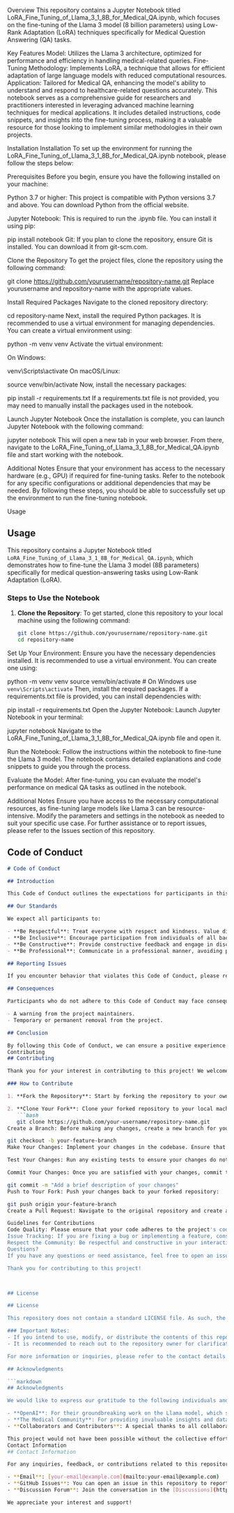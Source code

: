 Overview
This repository contains a Jupyter Notebook titled LoRA_Fine_Tuning_of_Llama_3_1_8B_for_Medical_QA.ipynb, which focuses on the fine-tuning of the Llama 3 model (8 billion parameters) using Low-Rank Adaptation (LoRA) techniques specifically for Medical Question Answering (QA) tasks.

Key Features
Model: Utilizes the Llama 3 architecture, optimized for performance and efficiency in handling medical-related queries.
Fine-Tuning Methodology: Implements LoRA, a technique that allows for efficient adaptation of large language models with reduced computational resources.
Application: Tailored for Medical QA, enhancing the model's ability to understand and respond to healthcare-related questions accurately.
This notebook serves as a comprehensive guide for researchers and practitioners interested in leveraging advanced machine learning techniques for medical applications. It includes detailed instructions, code snippets, and insights into the fine-tuning process, making it a valuable resource for those looking to implement similar methodologies in their own projects.

Installation
Installation
To set up the environment for running the LoRA_Fine_Tuning_of_Llama_3_1_8B_for_Medical_QA.ipynb notebook, please follow the steps below:

Prerequisites
Before you begin, ensure you have the following installed on your machine:

Python 3.7 or higher: This project is compatible with Python versions 3.7 and above. You can download Python from the official website.

Jupyter Notebook: This is required to run the .ipynb file. You can install it using pip:

pip install notebook
Git: If you plan to clone the repository, ensure Git is installed. You can download it from git-scm.com.

Clone the Repository
To get the project files, clone the repository using the following command:

git clone https://github.com/yourusername/repository-name.git
Replace yourusername and repository-name with the appropriate values.

Install Required Packages
Navigate to the cloned repository directory:

cd repository-name
Next, install the required Python packages. It is recommended to use a virtual environment for managing dependencies. You can create a virtual environment using:

python -m venv venv
Activate the virtual environment:

On Windows:

venv\Scripts\activate
On macOS/Linux:

source venv/bin/activate
Now, install the necessary packages:

pip install -r requirements.txt
If a requirements.txt file is not provided, you may need to manually install the packages used in the notebook.

Launch Jupyter Notebook
Once the installation is complete, you can launch Jupyter Notebook with the following command:

jupyter notebook
This will open a new tab in your web browser. From there, navigate to the LoRA_Fine_Tuning_of_Llama_3_1_8B_for_Medical_QA.ipynb file and start working with the notebook.

Additional Notes
Ensure that your environment has access to the necessary hardware (e.g., GPU) if required for fine-tuning tasks.
Refer to the notebook for any specific configurations or additional dependencies that may be needed.
By following these steps, you should be able to successfully set up the environment to run the fine-tuning notebook.

Usage
## Usage

This repository contains a Jupyter Notebook titled `LoRA_Fine_Tuning_of_Llama_3_1_8B_for_Medical_QA.ipynb`, which demonstrates how to fine-tune the Llama 3 model (8B parameters) specifically for medical question-answering tasks using Low-Rank Adaptation (LoRA).

### Steps to Use the Notebook

1. **Clone the Repository**:
   To get started, clone this repository to your local machine using the following command:
   ```bash
   git clone https://github.com/yourusername/repository-name.git
   cd repository-name
Set Up Your Environment: Ensure you have the necessary dependencies installed. It is recommended to use a virtual environment. You can create one using:

python -m venv venv
source venv/bin/activate  # On Windows use `venv\Scripts\activate`
Then, install the required packages. If a requirements.txt file is provided, you can install dependencies with:

pip install -r requirements.txt
Open the Jupyter Notebook: Launch Jupyter Notebook in your terminal:

jupyter notebook
Navigate to the LoRA_Fine_Tuning_of_Llama_3_1_8B_for_Medical_QA.ipynb file and open it.

Run the Notebook: Follow the instructions within the notebook to fine-tune the Llama 3 model. The notebook contains detailed explanations and code snippets to guide you through the process.

Evaluate the Model: After fine-tuning, you can evaluate the model's performance on medical QA tasks as outlined in the notebook.

Additional Notes
Ensure you have access to the necessary computational resources, as fine-tuning large models like Llama 3 can be resource-intensive.
Modify the parameters and settings in the notebook as needed to suit your specific use case.
For further assistance or to report issues, please refer to the Issues section of this repository.



## Code of Conduct

```markdown
# Code of Conduct

## Introduction

This Code of Conduct outlines the expectations for participants in this repository and aims to foster a welcoming and inclusive environment. By participating in this project, you agree to abide by this Code of Conduct.

## Our Standards

We expect all participants to:

- **Be Respectful**: Treat everyone with respect and kindness. Value diverse perspectives and experiences.
- **Be Inclusive**: Encourage participation from individuals of all backgrounds and identities. Strive to create an environment where everyone feels welcome.
- **Be Constructive**: Provide constructive feedback and engage in discussions that promote learning and improvement.
- **Be Professional**: Communicate in a professional manner, avoiding personal attacks and inflammatory language.

## Reporting Issues

If you encounter behavior that violates this Code of Conduct, please report it to the project maintainers. We take all reports seriously and will investigate any concerns raised.

## Consequences

Participants who do not adhere to this Code of Conduct may face consequences, including but not limited to:

- A warning from the project maintainers.
- Temporary or permanent removal from the project.

## Conclusion

By following this Code of Conduct, we can ensure a positive experience for everyone involved in this project. Thank you for contributing to a respectful and inclusive community!
Contributing
## Contributing

Thank you for your interest in contributing to this project! We welcome contributions from the community to enhance and improve the repository. Here are some guidelines to help you get started:

### How to Contribute

1. **Fork the Repository**: Start by forking the repository to your own GitHub account. This allows you to make changes without affecting the original project.

2. **Clone Your Fork**: Clone your forked repository to your local machine using the following command:
   ```bash
   git clone https://github.com/your-username/repository-name.git
Create a Branch: Before making any changes, create a new branch for your feature or bug fix:

git checkout -b your-feature-branch
Make Your Changes: Implement your changes in the codebase. Ensure that your code is clean, well-documented, and follows the existing style of the project.

Test Your Changes: Run any existing tests to ensure your changes do not break the functionality. If applicable, add new tests for your contributions.

Commit Your Changes: Once you are satisfied with your changes, commit them with a clear and descriptive message:

git commit -m "Add a brief description of your changes"
Push to Your Fork: Push your changes back to your forked repository:

git push origin your-feature-branch
Create a Pull Request: Navigate to the original repository and create a pull request from your feature branch. Provide a clear description of your changes and why they are necessary.

Guidelines for Contributions
Code Quality: Please ensure that your code adheres to the project's coding standards and is well-documented.
Issue Tracking: If you are fixing a bug or implementing a feature, consider referencing the related issue in your pull request.
Respect the Community: Be respectful and constructive in your interactions with other contributors and maintainers.
Questions?
If you have any questions or need assistance, feel free to open an issue in the repository or reach out to the maintainers.

Thank you for contributing to this project!



## License

## License

This repository does not contain a standard LICENSE file. As such, the usage, distribution, and modification of the code and resources within this repository are not explicitly defined.

### Important Notes:
- If you intend to use, modify, or distribute the contents of this repository, please ensure that you comply with any applicable laws and regulations.
- It is recommended to reach out to the repository owner for clarification on the intended licensing terms or to seek permission for specific use cases.

For more information or inquiries, please refer to the contact details provided in the repository.

## Acknowledgments

```markdown
## Acknowledgments

We would like to express our gratitude to the following individuals and organizations for their contributions and support in the development of this project:

- **OpenAI**: For their groundbreaking work on the Llama model, which serves as the foundation for our fine-tuning efforts in the medical QA domain.
- **The Medical Community**: For providing invaluable insights and data that have informed our approach to fine-tuning and evaluating the model's performance in medical question answering.
- **Collaborators and Contributors**: A special thanks to all collaborators who have provided feedback, code contributions, and encouragement throughout the development process.

This project would not have been possible without the collective efforts of the community and the resources shared by various researchers and practitioners in the field.
Contact Information
## Contact Information

For any inquiries, feedback, or contributions related to this repository, please feel free to reach out through the following channels:

- **Email**: [your-email@example.com](mailto:your-email@example.com)
- **GitHub Issues**: You can open an issue in this repository to report bugs or request features.
- **Discussion Forum**: Join the conversation in the [Discussions](https://github.com/your-username/repository-name/discussions) section of this repository.

We appreciate your interest and support!
